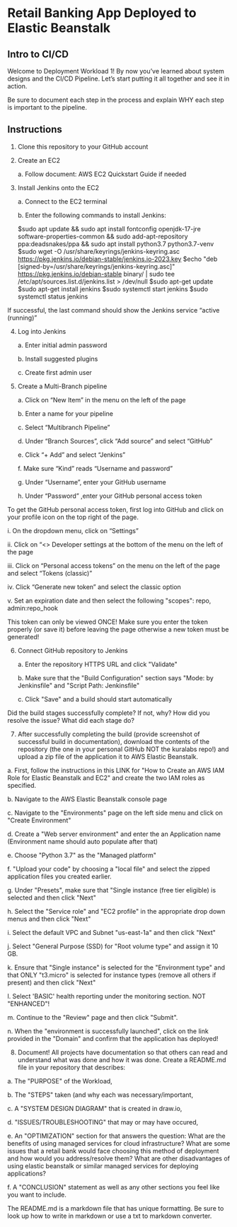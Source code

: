 # Retail Banking App Deployed to Elastic Beanstalk
## Intro to CI/CD

Welcome to Deployment Workload 1! By now you’ve learned about system designs and the CI/CD Pipeline. Let’s start putting it all together and see it in action.

Be sure to document each step in the process and explain WHY each step is important to the pipeline.

## Instructions

1. Clone this repository to your GitHub account

2. Create an EC2

    a. Follow document: AWS EC2 Quickstart Guide if needed

3. Install Jenkins onto the EC2

    a. Connect to the EC2 terminal

    b. Enter the following commands to install Jenkins:

    $sudo apt update && sudo apt install fontconfig openjdk-17-jre software-properties-common && sudo add-apt-repository ppa:deadsnakes/ppa && sudo apt install python3.7 python3.7-venv
    $sudo wget -O /usr/share/keyrings/jenkins-keyring.asc https://pkg.jenkins.io/debian-stable/jenkins.io-2023.key
    $echo "deb [signed-by=/usr/share/keyrings/jenkins-keyring.asc]" https://pkg.jenkins.io/debian-stable binary/ | sudo tee /etc/apt/sources.list.d/jenkins.list > /dev/null
    $sudo apt-get update
    $sudo apt-get install jenkins
    $sudo systemctl start jenkins
    $sudo systemctl status jenkins

If successful, the last command should show the Jenkins service “active (running)”

4. Log into Jenkins

    a. Enter initial admin password

    b. Install suggested plugins

    c. Create first admin user

5. Create a Multi-Branch pipeline

    a. Click on “New Item” in the menu on the left of the page

    b. Enter a name for your pipeline

    c. Select “Multibranch Pipeline”

    d. Under “Branch Sources”, click “Add source” and select “GitHub”

    e. Click “+ Add” and select “Jenkins”

    f. Make sure “Kind” reads “Username and password”

    g. Under “Username”, enter your GitHub username

    h. Under “Password” ,enter your GitHub personal access token

To get the GitHub personal access token, first log into GitHub and click on your profile icon on the top right of the page.

i. On the dropdown menu, click on “Settings”

ii. Click on “<> Developer settings at the bottom of the menu on the left of the page

iii. Click on “Personal access tokens” on the menu on the left of the page and select “Tokens (classic)”

iv. Click “Generate new token” and select the classic option

v. Set an expiration date and then select the following "scopes": repo, admin:repo_hook

This token can only be viewed ONCE! Make sure you enter the token properly (or save it) before leaving the page otherwise a new token must be generated!

6. Connect GitHub repository to Jenkins

    a. Enter the repository HTTPS URL and click "Validate"

    b. Make sure that the "Build Configuration" section says "Mode: by Jenkinsfile" and "Script Path: Jenkinsfile"

    c. Click "Save" and a build should start automatically

Did the build stages successfully complete? If not, why? How did you resolve the issue? What did each stage do?

7. After successfully completing the build (provide screenshot of successful build in documentation), download the contents of the repository (the one in your personal GitHub NOT the kuralabs repo!) and upload a zip file of the application it to AWS Elastic Beanstalk.

a. First, follow the instructions in this LINK for "How to Create an AWS IAM Role for Elastic Beanstalk and EC2" and create the two IAM roles as specified.

b. Navigate to the AWS Elastic Beanstalk console page

c. Navigate to the "Environments" page on the left side menu and click on "Create Environment"

d. Create a "Web server environment" and enter the an Application name (Environment name should auto populate after that)

e. Choose "Python 3.7" as the "Managed platform"

f. "Upload your code" by choosing a "local file" and select the zipped application files you created earlier.

g. Under "Presets", make sure that "Single instance (free tier eligible) is selected and then click "Next"

h. Select the "Service role" and "EC2 profile" in the appropriate drop down menus and then click "Next"

i. Select the default VPC and Subnet "us-east-1a" and then click "Next"

j. Select "General Purpose (SSD) for "Root volume type" and assign it 10 GB.

k. Ensure that "Single instance" is selected for the "Environment type" and that ONLY "t3.micro" is selected for instance types (remove all others if present) and then click "Next"

l. Select 'BASIC' health reporting under the monitoring section. NOT "ENHANCED"!

m. Continue to the "Review" page and then click "Submit".

n. When the "environment is successfully launched", click on the link provided in the "Domain" and confirm that the application has deployed!

8. Document! All projects have documentation so that others can read and understand what was done and how it was done. Create a README.md file in your repository that describes:

a. The "PURPOSE" of the Workload,

b. The "STEPS" taken (and why each was necessary/important,

c. A "SYSTEM DESIGN DIAGRAM" that is created in draw.io,

d. "ISSUES/TROUBLESHOOTING" that may or may have occured,

e. An "OPTIMIZATION" section for that answers the question: What are the benefits of using managed services for cloud infrastructure? What are some issues that a retail bank would face choosing this method of deployment and how would you address/resolve them? What are other disadvantages of using elastic beanstalk or similar managed services for deploying applications?

f. A "CONCLUSION" statement as well as any other sections you feel like you want to include.

The README.md is a markdown file that has unique formatting. Be sure to look up how to write in markdown or use a txt to markdown converter.
